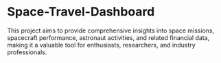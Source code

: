 # Space-Travel-Dashboard
This project aims to provide comprehensive insights into space missions, spacecraft performance, astronaut activities, and related financial data, making it a valuable tool for enthusiasts, researchers, and industry professionals.
